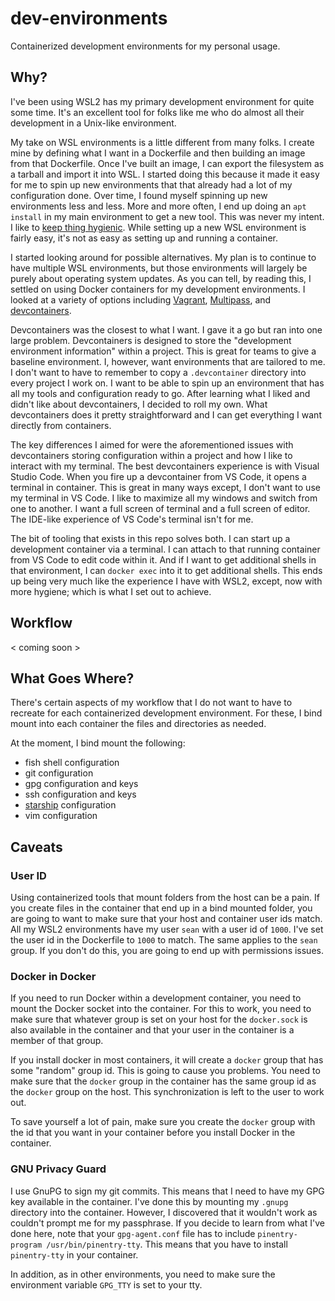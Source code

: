 
# dev-environments

Containerized development environments for my personal usage.

## Why?

I've been using WSL2 has my primary development environment for quite some time. It's an excellent tool for folks like me who do almost all their development in a Unix-like environment.

My take on WSL environments is a little different from many folks. I create mine by defining what I want in a Dockerfile and then building an image from that Dockerfile. Once I've built an image, I can export the filesystem as a tarball and import it into WSL. I started doing this because it made it easy for me to spin up new environments that that already had a lot of my configuration done. Over time, I found myself spinning up new environments less and less. More and more often, I end up doing an `apt install` in my main environment to get a new tool. This was never my intent. I like to [keep thing hygienic](https://www.youtube.com/watch?v=eCDm2AZEe38). While setting up a new WSL environment is fairly easy, it's not as easy as setting up and running a container.

I started looking around for possible alternatives. My plan is to continue to have multiple WSL environments, but those environments will largely be purely about operating system updates. As you can tell, by reading this, I settled on using Docker containers for my development environments. I looked at a variety of options including [Vagrant](https://www.vagrantup.com/), [Multipass](https://canonical.com/multipass), and [devcontainers](https://containers.dev/).

Devcontainers was the closest to what I want. I gave it a go but ran into one large problem. Devcontainers is designed to store the "development environment information" within a project. This is great for teams to give a baseline environment. I, however, want environments that are tailored to me. I don't want to have to remember to copy a `.devcontainer` directory into every project I work on. I want to be able to spin up an environment that has all my tools and configuration ready to go. After learning what I liked and didn't like about devcontainers, I decided to roll my own. What devcontainers does it pretty straightforward and I can get everything I want directly from containers.

The key differences I aimed for were the aforementioned issues with devcontainers storing configuration within a project and how I like to interact with my terminal. The best devcontainers experience is with Visual Studio Code. When you fire up a devcontainer from VS Code, it opens a terminal in container. This is great in many ways except, I don't want to use my terminal in VS Code. I like to maximize all my windows and switch from one to another. I want a full screen of terminal and a full screen of editor. The IDE-like experience of VS Code's terminal isn't for me.

The bit of tooling that exists in this repo solves both. I can start up a development container via a terminal. I can attach to that running container from VS Code to edit code within it. And if I want to get additional shells in that environment, I can `docker exec` into it to get additional shells. This ends up being very much like the experience I have with WSL2, except, now with more hygiene; which is what I set out to achieve.

## Workflow

< coming soon >

## What Goes Where?

There's certain aspects of my workflow that I do not want to have to recreate for each containerized development environment. For these, I bind mount into each container the files and directories as needed.

At the moment, I bind mount the following:

- fish shell configuration
- git configuration
- gpg configuration and keys
- ssh configuration and keys
- [starship](https://starship.rs/) configuration
- vim configuration

## Caveats

### User ID

Using containerized tools that mount folders from the host can be a pain. If you create files in the container that end up in a bind mounted folder, you are going to want to make sure that your host and container user ids match. All my WSL2 environments have my user `sean` with a user id of `1000`. I've set the user id in the Dockerfile to `1000` to match. The same applies to the `sean` group. If you don't do this, you are going to end up with permissions issues.

### Docker in Docker

If you need to run Docker within a development container, you need to mount the Docker socket into the container. For this to work, you need to make sure that whatever group is set on your host for the `docker.sock` is also available in the container and that your user in the container is a member of that group.

If you install docker in most containers, it will create a `docker` group that has some "random" group id. This is going to cause you problems. You need to make sure that the `docker` group in the container has the same group id as the `docker` group on the host. This synchronization is left to the user to work out.

To save yourself a lot of pain, make sure you create the `docker` group with the id that you want in your container before you install Docker in the container.

### GNU Privacy Guard

I use GnuPG to sign my git commits. This means that I need to have my GPG key available in the container. I've done this by mounting my `.gnupg` directory into the container. However, I discovered that it wouldn't work as couldn't prompt me for my passphrase. If you decide to learn from what I've done here, note that your `gpg-agent.conf` file has to include `pinentry-program /usr/bin/pinentry-tty`. This means that you have to install `pinentry-tty` in your container.

In addition, as in other environments, you need to make sure the environment variable `GPG_TTY` is set to your tty.

